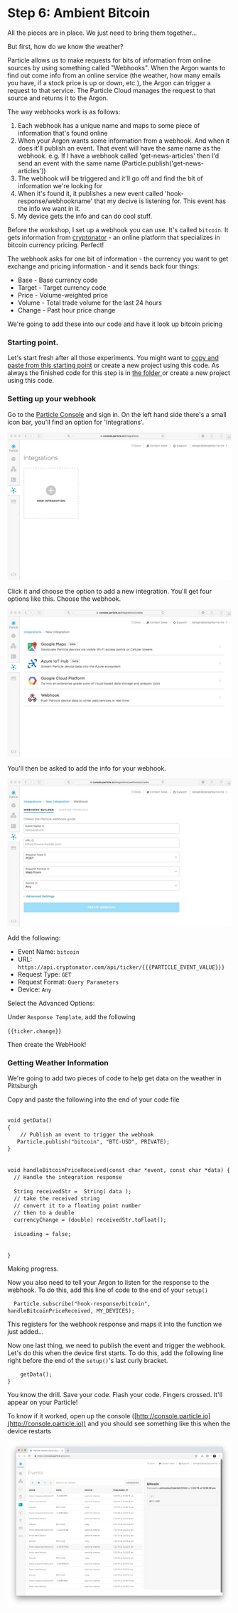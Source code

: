 # Step 6: Ambient Bitcoin

All the pieces are in place. We just need to bring them together...

But first, how do we know the weather? 

Particle allows us to make requests for bits of information from online sources by using something called "Webhooks". When the Argon wants to find out come info from an online service (the weather, how many emails you have, if a stock price is up or down, etc.), the Argon can trigger a request to that service. The Particle Cloud manages the request to that source and returns it to the Argon.

The way webhooks work is as follows:

1. Each webhook has a unique name and maps to some piece of information that's found online
1. When your Argon wants some information from a webhook. And when it does it'll publish an event. That event will have the same name as the webhook. e.g. If I have a webhook called 'get-news-articles' then I'd send an event with the same name (Particle.publish('get-news-articles'))
2. The webhook will be triggered and it'll go off and find the bit of information we're looking for
3. When it's found it, it publishes a new event called 'hook-response/webhookname' that my decive is listening for. This event has the info we want in it.
4. My device gets the info and can do cool stuff. 

Before the workshop, I set up a webhook you can use. It's called `bitcoin`. It gets information from [cryptonator](https://www.cryptonator.com/api) - an online platform that specializes in bitcoin currency pricing. Perfect! 

The webhook asks for one bit of information - the currency you want to get exchange and pricing information - and it sends back four things:

- Base - Base currency code
- Target - Target currency code
- Price - Volume-weighted price
- Volume - Total trade volume for the last 24 hours
- Change - Past hour price change

We're going to add these into our code and have it look up bitcoin pricing

### Starting point.

Let's start fresh after all those experiments. You might want to [copy and paste from this starting point](code-at-start/LED.ino) or create a new project using this code. As always the finished code for this step is in [the folder ](code-by-end/LED.ino) or create a new project using this code.


### Setting up your webhook

Go to the [Particle Console](https://console.particle.io/devices) and sign in. On the left hand side there's a small icon bar, you'll find an option for 'Integrations'. 

![Add a new integration](webhook-step1.jpeg)

Click it and choose the option to add a new integration. You'll get four options like this. Choose the webhook.

![Integration Options](webhook-step2.jpeg)

You'll then be asked to add the info for your webhook. 

![WebHook Info](webhook-step3.jpeg)

Add the following: 

- Event Name: `bitcoin`
- URL: `https://api.cryptonator.com/api/ticker/{{{PARTICLE_EVENT_VALUE}}}`
- Request Type: `GET`
- Request Format: `Query Parameters`
- Device: `Any`

Select the Advanced Options:

Under `Response Template`, add the following

`{{ticker.change}}`

Then create the WebHook! 

### Getting Weather Information

We're going to add two pieces of code to help get data on the weather in Pittsburgh

Copy and paste the following into the end of your code file

`````

void getData()
{
	// Publish an event to trigger the webhook
   Particle.publish("bitcoin", "BTC-USD", PRIVATE);
}


void handleBitcoinPriceReceived(const char *event, const char *data) {
  // Handle the integration response

  String receivedStr =  String( data );
  // take the received string
  // convert it to a floating point number
  // then to a double
  currencyChange = (double) receivedStr.toFloat();

  isLoading = false;


}

`````

Making progress.

Now you also need to tell your Argon to listen for the response to the webhook. To do this, add this line of code to the end of your `setup()`

`````
  Particle.subscribe("hook-response/bitcoin", handleBitcoinPriceReceived, MY_DEVICES);

`````
This registers for the webhook response and maps it into the function we just added...

Now one last thing, we need to publish the event and trigger the webhook. Let's do this when the device first starts. To do this, add the following line right before the end of the `setup()`'s last curly bracket. 

````
	getData();
}
````

You know the drill. Save your code. Flash your code. Fingers crossed. It'll appear on your Particle!

To know if it worked, open up the console ([http://console.particle.io](http://console.particle.io)) and you should see something like this when the device restarts

![Events Console](console-new.png)



